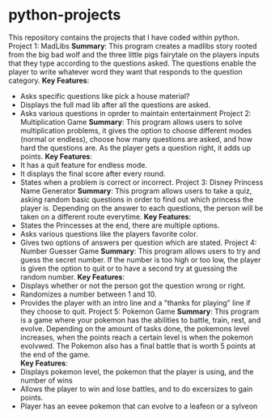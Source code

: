 # python-projects
This repository contains the projects that I have coded within python.
Project 1: MadLibs
**Summary**: This program creates a madlibs story rooted from the big bad wolf and the three little pigs fairytale on the players inputs that they type according to the questions asked. The questions enable the player to write whatever word they want that responds to the question category.
**Key Features**: 
- Asks specific questions like pick a house material?
- Displays the full mad lib after all the questions are asked. 
- Asks various questions in oprder to maintain entertainment
Project 2: Multiplication Game
**Summary**: This program allows users to solve multiplication problems, it gives the option to choose different modes (normal or endless), choose how many questions are asked, and how hard the questions are. As the player gets a question right, it adds up points.
**Key Features**: 
- It has a quit feature for endless mode.
- It displays the final score after every round. 
- States when a problem is correct or incorrect.
Project 3: Disney Princess Name Generator
**Summary**: This program allows users to take a quiz, asking random basic questions in order to find out which princess the player is. Depending on the answer to each questions, the person will be taken on a different route everytime.
**Key Features**: 
- States the Princesses at the end, there are multiple options.
- Asks various questions like the players favorite color.
- Gives two options of answers per question which are stated.
Project 4: Number Guesser Game
**Summary**: This program allows users to try and guess the secret number. If the number is too high or too low, the player is given the option to quit or to have a second try at guessing the random number. 
**Key Features**: 
- Displays whether or not the person got the question wrong or right.
- Randomizes a number between 1 and 10.
- Provides the player with an intro line and a "thanks for playing" line if they choose to quit.
Project 5: Pokemon Game
**Summary**: This program is a game where your pokemon has the abilities to battle, train, rest, and evolve. Depending on the amount of tasks done, the pokemons level increases, when the points reach a certain level is when the pokemon evolvwed. The Pokemon also has a final battle that is worth 5 points at the end of the game.  
**Key Features**: 
- Displays pokemon level, the pokemon that the player is using, and the number of wins
- Allows the player to win and lose battles, and to do excersizes to gain points.
- Player has an eevee pokemon that can evolve to a leafeon or a sylveon
